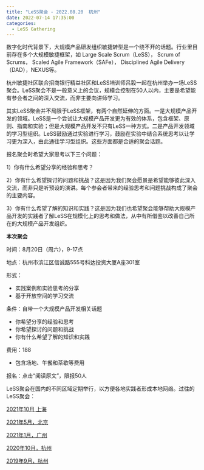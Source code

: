 ```yaml
---
title: "LeSS聚会 - 2022.08.20  杭州"
date: 2022-07-14 17:35:00
categories:
  - LeSS Gathering
---
```

数字化时代背景下，大规模产品研发组织敏捷转型是一个绕不开的话题。行业里目前存在多个大规模敏捷框架，如 Large Scale Scrum（LeSS）， Scrum of Scrums， Scaled Agile Framework（SAFe）， Disciplined Agile Delivery（DAD），NEXUS等。

杭州敏捷社区联合招商银行精益社区和LeSS培训师吕毅一起在杭州举办一场LeSS聚会。LeSS聚会不是一般意义上的会议，规模会控制在50人以内，主要是希望能有参会者之间的深入交流，而非主要向讲师学习。

其实LeSS聚会并不局限于LeSS框架，有两个自然延伸的方面。一是大规模产品开发的领域。LeSS是一个尝试让大规模产品开发更为有效的体系，包含框架、原则、指南和实验；但是大规模产品开发不只有LeSS一种方式。二是产品开发领域的学习型组织。LeSS鼓励通过实验进行学习，鼓励在实验中结合系统思考以让学习更为深入，由此通往学习型组织。这些方面都是合适的聚会话题。

报名聚会时希望大家思考以下三个问题：

1）你有什么希望分享的经验和思考？

2）你有什么希望探讨的问题和挑战？这是因为我们聚会愿景是希望能够彼此深入交流，而非只是听预设的演讲。每个参会者带来的经验思考和问题挑战构成了聚会的主要内容。

3）你有什么希望了解的知识和实践？这是因为我们也希望聚会能够帮助大规模产品开发的实践者了解LeSS在规模化上的思考和做法，从中有所借鉴以改善自己所在的大规模产品开发组织。

**本次聚会**

时间：8月20日（周六），9-17点

地点：杭州市滨江区信诚路555号科达投资大厦A座301室

形式：

* 实践案例和实验思考的分享
* 基于开放空间的学习交流

条件：自带一个大规模产品开发相关话题

* 你希望分享的经验和思考
* 你希望探讨的问题和挑战
* 你有什么希望了解的知识和实践

费用：188

* 包含场地、午餐和茶歇等费用

报名：点击“阅读原文”，限报50人

LeSS聚会在国内的不同区域定期举行，以方便各地实践者形成本地网络。过往的LeSS聚会：

[2021年10月 上海](https://mp.weixin.qq.com/s?__biz=MzA5Mjc3NDU0Mg==&mid=2247484210&idx=1&sn=3ff57936b302ef582a946d992a937639&scene=21#wechat_redirect)

[2021年5月，北京](http://mp.weixin.qq.com/s?__biz=MzA5Mjc3NDU0Mg==&mid=2247484139&idx=1&sn=20b5319f84559a82a5e0ab5d93028fe4&chksm=90694b0aa71ec21cc012a4bb163de2085345939b3bd43917f3d70feda54eee45bad8713689d8&scene=21#wechat_redirect)

[2021年1月，广州](http://mp.weixin.qq.com/s?__biz=MzA5Mjc3NDU0Mg==&mid=2247484071&idx=1&sn=1f52883857963c150da3b0f9b3075d09&chksm=90694b46a71ec250d5be09c8c8a76f2f9058fc049c522854cb03f26de511dd708883962f3694&scene=21#wechat_redirect)

[2020年10月，杭州](http://mp.weixin.qq.com/s?__biz=MzA5Mjc3NDU0Mg==&mid=2247484041&idx=1&sn=4c2b429fc5098c405f40b3929f035411&chksm=90694b68a71ec27eb4cb425402e7b99c9987607e288537fc2e59efbd75872ec1cc1fa85b68b4&scene=21#wechat_redirect)

[2019年9月，杭州](http://mp.weixin.qq.com/s?__biz=MzA5Mjc3NDU0Mg==&mid=2247484018&idx=1&sn=625dc6cc401c21e82beca3e1d8844001&chksm=90694b93a71ec285ba279c7dbd0d272ec74e364fae8ed2af0456d56e610ccacd678769a76a7b&scene=21#wechat_redirect)